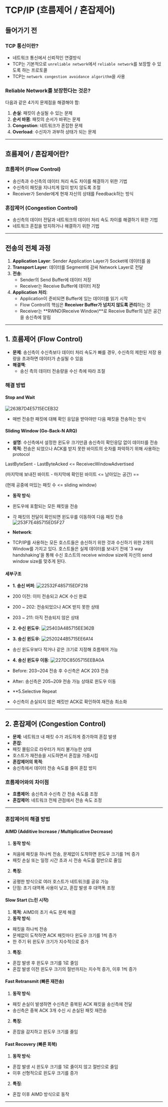 # TCP/IP (흐름제어 / 혼잡제어)

## 들어가기 전

### TCP 통신이란?
- 네트워크 통신에서 신뢰적인 연결방식
- TCP는 기본적으로 `unreliable network`에서 `reliable network`를 보장할 수 있도록 하는 프로토콜
- TCP는 `network congestion avoidance algorithm`을 사용

### Reliable Network를 보장한다는 것은?
다음과 같은 4가지 문제점을 해결해야 함:
1. **손실**: 패킷이 손실될 수 있는 문제
2. **순서 바뀜**: 패킷의 순서가 바뀌는 문제
3. **Congestion**: 네트워크가 혼잡한 문제
4. **Overload**: 수신자가 과부하 상태가 되는 문제

---

## 흐름제어 / 혼잡제어란?

### 흐름제어 (Flow Control)
- 송신측과 수신측의 데이터 처리 속도 차이를 해결하기 위한 기법
- 수신측이 패킷을 지나치게 많이 받지 않도록 조절
- Receiver가 Sender에게 현재 자신의 상태를 Feedback하는 방식

### 혼잡제어 (Congestion Control)
- 송신측의 데이터 전달과 네트워크의 데이터 처리 속도 차이를 해결하기 위한 기법
- 네트워크 혼잡을 방지하거나 해결하기 위한 기법

---

## 전송의 전체 과정
1. **Application Layer**: Sender Application Layer가 Socket에 데이터를 씀
2. **Transport Layer**: 데이터를 Segment에 감싸 Network Layer로 전달
3. **전송**:
   - Sender의 Send Buffer에 데이터 저장
   - Receiver는 Receive Buffer에 데이터 저장
4. **Application 처리**:
   - Application이 준비되면 Buffer에 있는 데이터를 읽기 시작
   - Flow Control의 핵심은 **Receiver Buffer가 넘치지 않도록 관리**하는 것
   - Receiver는 **RWND(Receive Window)**로 Receive Buffer의 남은 공간을 송신측에 알림

---

## 1. 흐름제어 (Flow Control)
- **문제**: 송신측이 수신측보다 데이터 처리 속도가 빠를 경우, 수신측의 제한된 저장 용량을 초과하면 데이터가 손실될 수 있음
- **해결책**:
  - 송신 측의 데이터 전송량을 수신 측에 따라 조절

### 해결 방법
#### Stop and Wait
![263B7D4E5715ECEB32](https://github.com/user-attachments/assets/bb4cf68e-4a60-4839-9b53-863ece8a6c88)

- 매번 전송한 패킷에 대해 확인 응답을 받아야만 다음 패킷을 전송하는 방식

#### Sliding Window (Go-Back-N ARQ)
- **설명**: 수신측에서 설정한 윈도우 크기만큼 송신측이 확인응답 없이 데이터를 전송
- **목적**: 전송은 되었으나 ACK를 받지 못한 바이트의 숫자를 파악하기 위해 사용하는 protocol

LastByteSent - LastByteAcked <= ReceivecWindowAdvertised

(마지막에 보내진 바이트 - 마지막에 확인된 바이트 <= 남아있는 공간) ==

(현재 공중에 떠있는 패킷 수 <= sliding window)

- **동작 방식**:
- 윈도우에 포함되는 모든 패킷을 전송
- 각 패킷의 전달이 확인되면 윈도우를 이동하여 다음 패킷 전송
![253F7E485715ED5F27](https://github.com/user-attachments/assets/4484d6eb-77c1-41bc-8dc7-de5093493f09)

- **Network**:
- TCP/IP를 사용하는 모든 호스트들은 송신하기 위한 것과 수신하기 위한 2개의 Window를 가지고 있다. 호스트들은 실제 데이터를 보내기 전에 '3 way handshaking'을 통해 수신 호스트의 receive window size에 자신의 send window size를 맞추게 된다.

#### 세부구조
- **1. 송신 버퍼**:
  ![22532F485715EDF218](https://github.com/user-attachments/assets/c0893359-5f3d-4a40-92a9-7348ce567901)

- 200 이전: 이미 전송되고 ACK 수신 완료
- 200 ~ 202: 전송되었으나 ACK 받지 못한 상태
- 203 ~ 211: 아직 전송되지 않은 상태
- **2. 수신 윈도우**:
  ![25403A485715EE362B](https://github.com/user-attachments/assets/6ad61a8b-c6b7-4218-9daf-76adbab8dd4e)

- **3. 송신 윈도우**:
  ![2520244B5715EE6A14](https://github.com/user-attachments/assets/b470b933-0f71-4f44-a0ca-38b5a0bc70ea)

- 송신 윈도우보다 작거나 같은 크기로 지정해 흐름제어 가능
- **4. 송신 윈도우 이동**:
  ![227DC8505715EEBA0A](https://github.com/user-attachments/assets/007329b2-1c9f-4afb-b7ad-0899836f3024)

- Before: 203~204 전송 후 수신측은 ACK 203 전송
- After: 송신측은 205~209 전송 가능 상태로 윈도우 이동

- **5.Selective Repeat
- 수신측이 손실되지 않은 패킷만 ACK로 확인하여 재전송 최소화

---

## 2. 혼잡제어 (Congestion Control)
- **문제**: 네트워크 내 패킷 수가 과도하게 증가하여 혼잡 발생
- **혼잡**:
- 패킷 몰림으로 라우터가 처리 불가능한 상태
- 호스트가 재전송을 시도하면서 혼잡을 가중시킴
- **혼잡제어의 목적**:
- 송신측에서 데이터 전송 속도를 줄여 혼잡 방지

### 흐름제어와의 차이점
- **흐름제어**: 송신측과 수신측 간 전송 속도를 조정
- **혼잡제어**: 네트워크 전체 관점에서 전송 속도 조정

---

### 혼잡제어의 해결 방법

#### AIMD (Additive Increase / Multiplicative Decrease)
1. **동작 방식**:
 - 처음에 패킷을 하나씩 전송, 문제없이 도착하면 윈도우 크기를 1씩 증가
 - 패킷 손실 또는 일정 시간 초과 시 전송 속도를 절반으로 줄임
2. **특징**:
 - 공평한 방식으로 여러 호스트가 네트워크를 공유 가능
 - 단점: 초기 대역폭 사용이 낮고, 혼잡 발생 후 대역폭 조정

#### Slow Start (느린 시작)
1. **목적**: AIMD의 초기 속도 문제 해결
2. **동작 방식**:
 - 패킷을 하나씩 전송
 - 문제없이 도착하면 ACK 패킷마다 윈도우 크기를 1씩 증가
 - 한 주기 뒤 윈도우 크기가 지수적으로 증가
3. **특징**:
 - 혼잡 발생 후 윈도우 크기를 1로 줄임
 - 혼잡 발생 이전 윈도우 크기의 절반까지는 지수적 증가, 이후 1씩 증가

#### Fast Retransmit (빠른 재전송)
1. **동작 방식**:
 - 패킷 손실이 발생하면 수신측은 중복된 ACK 패킷을 송신측에 전달
 - 송신측은 중복 ACK 3개 수신 시 손실된 패킷 재전송
2. **특징**:
 - 혼잡을 감지하고 윈도우 크기를 줄임

#### Fast Recovery (빠른 회복)
1. **동작 방식**:
 - 혼잡 발생 시 윈도우 크기를 1로 줄이지 않고 절반으로 줄임
 - 이후 선형적으로 윈도우 크기를 증가
2. **특징**:
 - 혼잡 이후 AIMD 방식으로 동작

---
